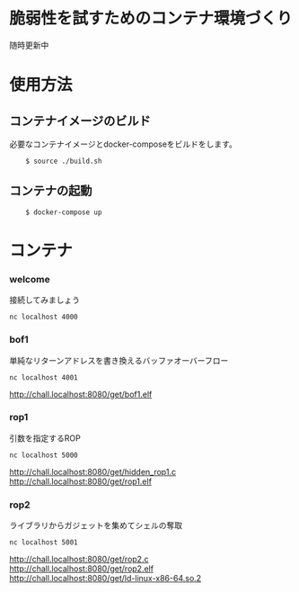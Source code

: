 # 脆弱性を試すためのコンテナ環境づくり

随時更新中

# 使用方法
## コンテナイメージのビルド
必要なコンテナイメージとdocker-composeをビルドをします。
```
    $ source ./build.sh
```
## コンテナの起動
```
    $ docker-compose up
```

# コンテナ

### welcome
接続してみましょう
```
nc localhost 4000
```
### bof1 
単純なリターンアドレスを書き換えるバッファオーバーフロー
```
nc localhost 4001
```
<http://chall.localhost:8080/get/bof1.elf>

### rop1 
引数を指定するROP
```
nc localhost 5000
```
<http://chall.localhost:8080/get/hidden_rop1.c><br>
<http://chall.localhost:8080/get/rop1.elf>

### rop2
ライブラリからガジェットを集めてシェルの奪取
```
nc localhost 5001
```
<http://chall.localhost:8080/get/rop2.c><br>
<http://chall.localhost:8080/get/rop2.elf><br>
<http://chall.localhost:8080/get/ld-linux-x86-64.so.2>


